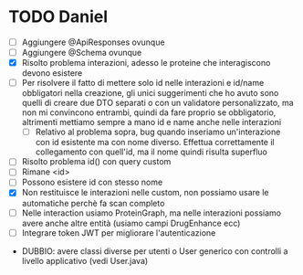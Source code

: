 
# TODO Daniel
- [ ] Aggiungere \@ApiResponses ovunque
- [ ] Aggiungere \@Schema ovunque
- [x] Risolto problema interazioni, adesso le proteine che interagiscono devono esistere
- [ ] Per risolvere il fatto di mettere solo id nelle interazioni e id/name obbligatori nella creazione, gli unici suggerimenti che ho avuto sono quelli di creare due DTO separati o con un validatore personalizzato, ma non mi convincono entrambi, quindi da fare proprio se obbligatorio, altrimenti mettiamo sempre a mano id e name anche nelle interazioni
  - [ ] Relativo al problema sopra, bug quando inseriamo un'interazione con id esistente ma con nome diverso. Effettua correttamente il collegamento con quell'id, ma il nome quindi risulta superfluo
- [ ] Risolto problema id() con query custom
- [ ] Rimane \<id\>
- [ ] Possono esistere id con stesso nome
- [x] Non restituisce le interazioni nelle custom, non possiamo usare le automatiche perchè fa scan completo
- [ ] Nelle interaction usiamo ProteinGraph, ma nelle interazioni possiamo avere anche altre entità (usiamo campi DrugEnhance ecc)
- [ ] Integrare token JWT per migliorare l'autenticazione
- DUBBIO: avere classi diverse per utenti o User generico con controlli a livello applicativo (vedi User.java)